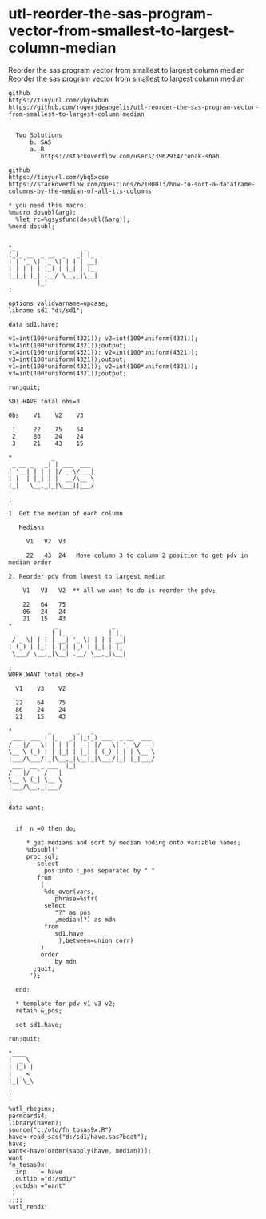 # utl-reorder-the-sas-program-vector-from-smallest-to-largest-column-median
Reorder the sas program vector from smallest to largest column median
    Reorder the sas program vector from smallest to largest column median                                                    
                                                                                                                             
    github                                                                                                                   
    https://tinyurl.com/ybykwbun                                                                                             
    https://github.com/rogerjdeangelis/utl-reorder-the-sas-program-vector-from-smallest-to-largest-column-median             
                                                                                                                             
                                                                                                                             
      Two Solutions                                                                                                          
          b. SAS                                                                                                             
          a. R                                                                                                               
             https://stackoverflow.com/users/3962914/ronak-shah                                                              
                                                                                                                             
    github                                                                                                                   
    https://tinyurl.com/ybq5xcse                                                                                             
    https://stackoverflow.com/questions/62100013/how-to-sort-a-dataframe-columns-by-the-median-of-all-its-columns            
                                                                                                                             
    * you need this macro;                                                                                                   
    %macro dosubl(arg);                                                                                                      
      %let rc=%qsysfunc(dosubl(&arg));                                                                                       
    %mend dosubl;                                                                                                            
                                                                                                                             
                                                                                                                             
    *_                   _                                                                                                   
    (_)_ __  _ __  _   _| |_                                                                                                 
    | | '_ \| '_ \| | | | __|                                                                                                
    | | | | | |_) | |_| | |_                                                                                                 
    |_|_| |_| .__/ \__,_|\__|                                                                                                
            |_|                                                                                                              
    ;                                                                                                                        
                                                                                                                             
    options validvarname=upcase;                                                                                             
    libname sd1 "d:/sd1";                                                                                                    
                                                                                                                             
    data sd1.have;                                                                                                           
                                                                                                                             
    v1=int(100*uniform(4321)); v2=int(100*uniform(4321)); v3=int(100*uniform(4321));output;                                  
    v1=int(100*uniform(4321)); v2=int(100*uniform(4321)); v3=int(100*uniform(4321));output;                                  
    v1=int(100*uniform(4321)); v2=int(100*uniform(4321)); v3=int(100*uniform(4321));output;                                  
                                                                                                                             
    run;quit;                                                                                                                
                                                                                                                             
    SD1.HAVE total obs=3                                                                                                     
                                                                                                                             
    Obs    V1    V2    V3                                                                                                    
                                                                                                                             
     1     22    75    64                                                                                                    
     2     86    24    24                                                                                                    
     3     21    43    15                                                                                                    
                                                                                                                             
    *           _                                                                                                            
     _ __ _   _| | ___  ___                                                                                                  
    | '__| | | | |/ _ \/ __|                                                                                                 
    | |  | |_| | |  __/\__ \                                                                                                 
    |_|   \__,_|_|\___||___/                                                                                                 
                                                                                                                             
    ;                                                                                                                        
                                                                                                                             
    1  Get the median of each column                                                                                         
                                                                                                                             
       Medians                                                                                                               
                                                                                                                             
         V1   V2  V3                                                                                                         
                                                                                                                             
         22   43  24   Move column 3 to column 2 position to get pdv in median order                                                                                                       
                                                                                                                             
    2. Reorder pdv from lowest to largest median                                                                             
                                                                                                                             
        V1   V3   V2  ** all we want to do is reorder the pdv;                                                               
                                                                                                                             
        22   64   75                                                                                                         
        86   24   24                                                                                                         
        21   15   43                                                                                                         
    *            _               _                                                                                           
      ___  _   _| |_ _ __  _   _| |_                                                                                         
     / _ \| | | | __| '_ \| | | | __|                                                                                        
    | (_) | |_| | |_| |_) | |_| | |_                                                                                         
     \___/ \__,_|\__| .__/ \__,_|\__|                                                                                        
                                                                                                                             
    ;                                                                                                                        
    WORK.WANT total obs=3                                                                                                    
                                                                                                                             
      V1    V3    V2                                                                                                         
                                                                                                                             
      22    64    75                                                                                                         
      86    24    24                                                                                                         
      21    15    43                                                                                                         
                                                                                                                             
    *          _       _   _                                                                                                 
     ___  ___ | |_   _| |_(_) ___  _ __  ___                                                                                 
    / __|/ _ \| | | | | __| |/ _ \| '_ \/ __|                                                                                
    \__ \ (_) | | |_| | |_| | (_) | | | \__ \                                                                                
    |___/\___/|_|\__,_|\__|_|\___/|_| |_|___/                                                                                
     ___  __ _ ___  |_|                                                                                                      
    / __|/ _` / __|                                                                                                          
    \__ \ (_| \__ \                                                                                                          
    |___/\__,_|___/                                                                                                          
                                                                                                                             
    ;                                                                                                                        
    data want;                                                                                                               
                                                                                                                             
                                                                                                                             
      if _n_=0 then do;                                                                                                      
                                                                                                                             
         * get medians and sort by median hoding onto variable names;                                                        
         %dosubl('                                                                                                           
         proc sql;                                                                                                           
            select                                                                                                           
              pos into :_pos separated by " "                                                                                
            from                                                                                                             
             (                                                                                                               
              %do_over(vars,                                                                                                 
                 phrase=%str(                                                                                                
              select                                                                                                         
                 "?" as pos                                                                                                  
                 ,median(?) as mdn                                                                                           
              from                                                                                                           
                 sd1.have                                                                                                    
                  ),between=union corr)                                                                                      
             )                                                                                                               
             order                                                                                                           
                 by mdn                                                                                                      
           ;quit;                                                                                                            
          ');                                                                                                                
                                                                                                                             
      end;                                                                                                                   
                                                                                                                             
      * template for pdv v1 v3 v2;                                                                                           
      retain &_pos;                                                                                                          
                                                                                                                             
      set sd1.have;                                                                                                          
                                                                                                                             
    run;quit;                                                                                                                
                                                                                                                             
    *____                                                                                                                    
    |  _ \                                                                                                                   
    | |_) |                                                                                                                  
    |  _ <                                                                                                                   
    |_| \_\                                                                                                                  
                                                                                                                             
    ;                                                                                                                        
                                                                                                                             
    %utl_rbeginx;                             
    parmcards4;                               
    library(haven);                           
    source("c:/oto/fn_tosas9x.R")             
    have<-read_sas("d:/sd1/have.sas7bdat");   
    have;                                     
    want<-have[order(sapply(have, median))];  
    want                                      
    fn_tosas9x(                               
      inp    = have                       
     ,outlib ="d:/sd1/"                   
     ,outdsn ="want"                      
     )                                    
    ;;;;                                      
    %utl_rendx;                               
                                          
                                                                         
                                                                                                                             
                                                                                                                             
